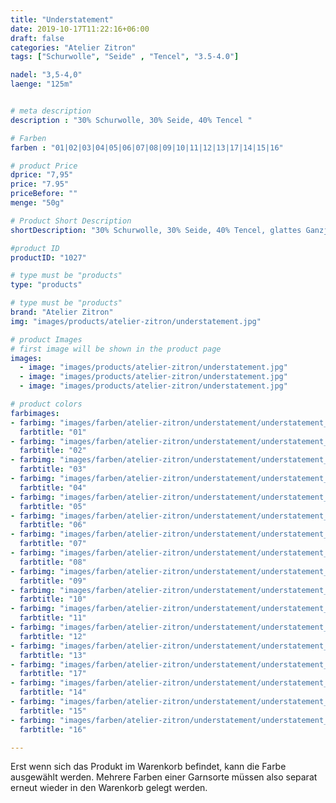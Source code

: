 ```yaml
---
title: "Understatement"
date: 2019-10-17T11:22:16+06:00
draft: false
categories: "Atelier Zitron"
tags: ["Schurwolle", "Seide" , "Tencel", "3.5-4.0"]

nadel: "3,5-4,0" 
laenge: "125m"	


# meta description
description : "30% Schurwolle, 30% Seide, 40% Tencel "

# Farben
farben : "01|02|03|04|05|06|07|08|09|10|11|12|13|17|14|15|16"

# product Price
dprice: "7,95"
price: "7.95"
priceBefore: ""
menge: "50g"

# Product Short Description
shortDescription: "30% Schurwolle, 30% Seide, 40% Tencel, glattes Ganzjahresgarn"

#product ID
productID: "1027"

# type must be "products"
type: "products"

# type must be "products"
brand: "Atelier Zitron"
img: "images/products/atelier-zitron/understatement.jpg"   

# product Images
# first image will be shown in the product page
images:
  - image: "images/products/atelier-zitron/understatement.jpg"
  - image: "images/products/atelier-zitron/understatement.jpg"
  - image: "images/products/atelier-zitron/understatement.jpg"

# product colors
farbimages:
- farbimg: "images/farben/atelier-zitron/understatement/understatement_4137_01_1.jpg"	
  farbtitle: "01"
- farbimg: "images/farben/atelier-zitron/understatement/understatement_4141_02_1.jpg"	
  farbtitle: "02"
- farbimg: "images/farben/atelier-zitron/understatement/understatement_4145_03_1.jpg"	
  farbtitle: "03"
- farbimg: "images/farben/atelier-zitron/understatement/understatement_4148_04_1.jpg"	
  farbtitle: "04"
- farbimg: "images/farben/atelier-zitron/understatement/understatement_4152_05_1.jpg"	
  farbtitle: "05"
- farbimg: "images/farben/atelier-zitron/understatement/understatement_4157_06_1.jpg"	
  farbtitle: "06"
- farbimg: "images/farben/atelier-zitron/understatement/understatement_4161_07_1.jpg"	
  farbtitle: "07"
- farbimg: "images/farben/atelier-zitron/understatement/understatement_4164_08_1.jpg"	
  farbtitle: "08"
- farbimg: "images/farben/atelier-zitron/understatement/understatement_4168_09_1.jpg"	
  farbtitle: "09"
- farbimg: "images/farben/atelier-zitron/understatement/understatement_4173_10_1.jpg"	
  farbtitle: "10"
- farbimg: "images/farben/atelier-zitron/understatement/understatement_4177_11_1.jpg"	
  farbtitle: "11"
- farbimg: "images/farben/atelier-zitron/understatement/understatement_4182_12_1.jpg"	
  farbtitle: "12"
- farbimg: "images/farben/atelier-zitron/understatement/understatement_5843_13_1.jpg"	
  farbtitle: "13"
- farbimg: "images/farben/atelier-zitron/understatement/understatement_5844_17_1.jpg"	
  farbtitle: "17"
- farbimg: "images/farben/atelier-zitron/understatement/understatement_5845_14_1.jpg"	
  farbtitle: "14"
- farbimg: "images/farben/atelier-zitron/understatement/understatement_5846_15_1.jpg"	
  farbtitle: "15"
- farbimg: "images/farben/atelier-zitron/understatement/understatement_5847_16_1.jpg"	
  farbtitle: "16"

---
```


Erst wenn sich das Produkt im Warenkorb befindet, kann die Farbe ausgewählt werden.
Mehrere Farben einer Garnsorte müssen also separat erneut wieder in den Warenkorb gelegt werden.
